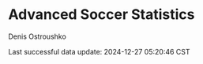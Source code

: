 # Advanced Soccer Statistics
Denis Ostroushko

<!-- gfm -->

Last successful data update: 2024-12-27 05:20:46 CST
